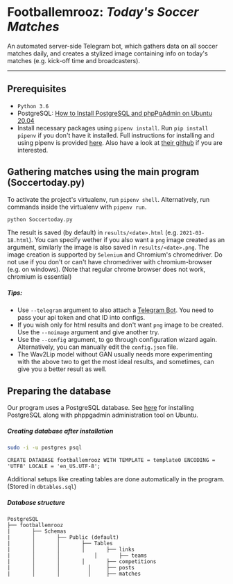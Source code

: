 # **Footballemrooz**: *Today's Soccer Matches*

An automated server-side Telegram bot, which gathers data on all soccer matches daily, and creates a stylized image containing info on today's matches (e.g. kick-off time and broadcasters).

----------
Prerequisites
-------------
- `Python 3.6` 
- PostgreSQL: [How to Install PostgreSQL and phpPgAdmin on Ubuntu 20.04](https://www.howtoforge.com/tutorial/ubuntu-postgresql-installation/)
- Install necessary packages using `pipenv install`. Run `pip install pipenv` if you don't have it installed. Full instructions for installing and using pipenv is provided [here](https://realpython.com/pipenv-guide/#pipenv-introduction). Also have a look at [their github](https://github.com/pypa/pipenv) if you are interested. 

Gathering matches using the main program (Soccertoday.py)
-------
To activate the project's virtualenv, run `pipenv shell`.
Alternatively, run commands inside the virtualenv with `pipenv run`.

```bash
python Soccertoday.py
```
The result is saved (by default) in `results/<date>.html` (e.g. `2021-03-18.html`). You can specify wether if you also want a `png` image created as an argument,  similarly the image is also saved in `results/<date>.png`. The image creation is supported by `Selenium` and Chromium's chromedriver. Do not use if you don't or can't have chromedriver with chromium-browser (e.g. on windows). (Note that regular chrome browser does not work, chromium is essential)

##### Tips:
- Use `--telegram` argument to also attach a [Telegram Bot](https://core.telegram.org/bots). You need to pass your api token and chat ID into configs.
- If you wish only for html results and don't want `png` image to be created. Use the `--noimage` argument and give another try.
- Use the `--config` argument, to go through configuration wizard again. Alternatively, you can manually edit the `config.json` file.
- The Wav2Lip model without GAN usually needs more experimenting with the above two to get the most ideal results, and sometimes, can give you a better result as well.

Preparing the database
----------
Our program uses a PostgreSQL database. See [here](https://www.howtoforge.com/tutorial/ubuntu-postgresql-installation/) for installing PostgreSQL along with phppgadmin administration tool on Ubuntu.
##### Creating database after installation
```bash
sudo -i -u postgres psql
```

```psql
CREATE DATABASE footballemrooz WITH TEMPLATE = template0 ENCODING = 'UTF8' LOCALE = 'en_US.UTF-8';
```
Additional setups like creating tables are done automatically in the program. (Stored in `dbtables.sql`)

##### Database structure
```
PostgreSQL
├── footballemrooz
|		├── Schemas
|		│		├── Public (default)
|		│		│	  	├── Tables
|		│		│	  	│		├── links
|		│		│	 	 	│		├── teams
|		│		│	  	│		├── competitions
|		│		│		  │		├── posts
|		│		│		  │		├── matches
```

